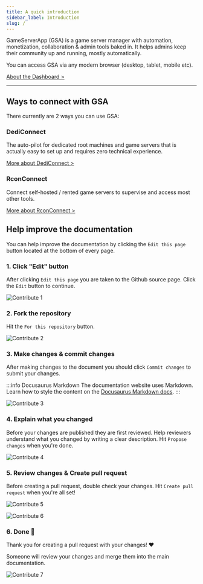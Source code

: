 ```yaml
---
title: A quick introduction
sidebar_label: Introduction
slug: /
---
```



GameServerApp (GSA) is a game server manager with automation, monetization, collaboration & admin tools baked in.
It helps admins keep their community up and running, mostly automatically.

You can access GSA via any modern browser (desktop, tablet, mobile etc).

[About the Dashboard >](/dashboard)

---

## Ways to connect with GSA

There currently are 2 ways you can use GSA:

### DediConnect
The auto-pilot for dedicated root machines and game servers that is actually easy to set up and requires zero technical experience.

[More about DediConnect >](/getting_started/dediconnect/getting_started)


### RconConnect
Connect self-hosted / rented game servers to supervise and access most other tools.

[More about RconConnect >](/getting_started/rconconnect/getting_started)


## Help improve the documentation

You can help improve the documentation by clicking the `Edit this page` button located at the bottom of every page. 

### 1. Click "Edit" button
After clicking `Edit this page` you are taken to the Github source page. Click the `Edit` button to continue.

![Contribute 1](/img/getting_started/contribute/contribute_1.jpg)


### 2. Fork the repository
Hit the `For this repository` button.

![Contribute 2](/img/getting_started/contribute/contribute_2.jpg)

### 3. Make changes & commit changes
After making changes to the document you should click `Commit changes` to submit your changes.

:::info Docusaurus Markdown
The documentation website uses Markdown.
Learn how to style the content on the [Docusaurus Markdown docs](https://docusaurus.io/docs/markdown-features).
:::

![Contribute 3](/img/getting_started/contribute/contribute_3.jpg)

### 4. Explain what you changed
Before your changes are published they are first reviewed. Help reviewers understand what you changed by writing a clear description. Hit `Propose changes` when you're done.

![Contribute 4](/img/getting_started/contribute/contribute_4.jpg)

### 5. Review changes & Create pull request
Before creating a pull request, double check your changes.
Hit `Create pull request` when you're all set!

![Contribute 5](/img/getting_started/contribute/contribute_5.jpg)

![Contribute 6](/img/getting_started/contribute/contribute_6.jpg)

### 6. Done 🎉
Thank you for creating a pull request with your changes! ❤️

Someone will review your changes and merge them into the main documentation.

![Contribute 7](/img/getting_started/contribute/contribute_7.jpg)
